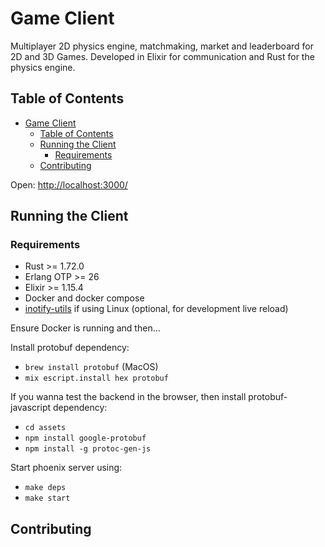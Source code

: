 # Game Client

Multiplayer 2D physics engine, matchmaking, market and leaderboard for 2D and 3D Games. Developed in Elixir for communication and Rust for the physics engine.

## Table of Contents

- [Game Client](#game-client)
  - [Table of Contents](#table-of-contents)
  - [Running the Client](#running-the-client)
    - [Requirements](#requirements)
  - [Contributing](#contributing)

Open: [http://localhost:3000/](http://localhost:3000/)

## Running the Client

### Requirements

- Rust >= 1.72.0
- Erlang OTP >= 26
- Elixir >= 1.15.4
- Docker and docker compose
- [inotify-utils](https://hexdocs.pm/phoenix/installation.html#inotify-tools-for-linux-users) if using Linux (optional, for development live reload)

Ensure Docker is running and then...

Install protobuf dependency:
  - ```brew install protobuf``` (MacOS)
  - ```mix escript.install hex protobuf```

If you wanna test the backend in the browser, then install protobuf-javascript dependency:
  - ```cd assets```
  - ```npm install google-protobuf```
  - ```npm install -g protoc-gen-js```

Start phoenix server using:
  - ```make deps```
  - ```make start```

## Contributing
